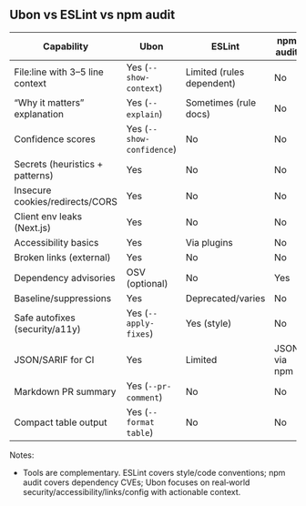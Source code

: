 ## Ubon vs ESLint vs npm audit

| Capability | Ubon | ESLint | npm audit |
|---|---|---|---|
| File:line with 3–5 line context | Yes (`--show-context`) | Limited (rules dependent) | No |
| “Why it matters” explanation | Yes (`--explain`) | Sometimes (rule docs) | No |
| Confidence scores | Yes (`--show-confidence`) | No | No |
| Secrets (heuristics + patterns) | Yes | No | No |
| Insecure cookies/redirects/CORS | Yes | No | No |
| Client env leaks (Next.js) | Yes | No | No |
| Accessibility basics | Yes | Via plugins | No |
| Broken links (external) | Yes | No | No |
| Dependency advisories | OSV (optional) | No | Yes |
| Baseline/suppressions | Yes | Deprecated/varies | No |
| Safe autofixes (security/a11y) | Yes (`--apply-fixes`) | Yes (style) | No |
| JSON/SARIF for CI | Yes | Limited | JSON via npm |
| Markdown PR summary | Yes (`--pr-comment`) | No | No |
| Compact table output | Yes (`--format table`) | No | No |

Notes:
- Tools are complementary. ESLint covers style/code conventions; npm audit covers dependency CVEs; Ubon focuses on real‑world security/accessibility/links/config with actionable context.

